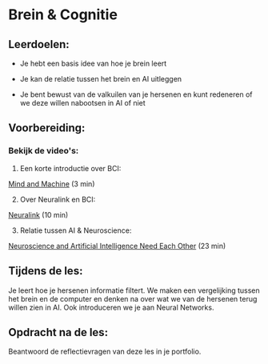 # Brein & Cognitie

## Leerdoelen:

* Je hebt een basis idee van hoe je brein leert

* Je kan de relatie tussen het brein en AI uitleggen

* Je bent bewust van de valkuilen van je hersenen en kunt redeneren of we deze willen nabootsen in AI of niet

## Voorbereiding:

### Bekijk de video's:

1. Een korte introductie over BCI:

[Mind and Machine](https://www.youtube.com/watch?v=K8uijjp6hfc) (3 min)

2. Over Neuralink en BCI: 

[Neuralink](https://www.youtube.com/watch?v=9uRK8Delzvk) (10 min)

3. Relatie tussen AI & Neuroscience:

[Neuroscience and Artificial Intelligence Need Each Other](https://youtu.be/97iYdJE9mQ4) (23 min)

## Tijdens de les:

Je leert hoe je hersenen informatie filtert. We maken een vergelijking tussen het brein en de computer en denken na over wat we van de hersenen terug willen zien in AI. Ook introduceren we je aan Neural Networks.

## Opdracht na de les:

Beantwoord de reflectievragen van deze les in je portfolio. 
